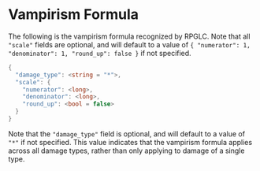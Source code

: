 # Vampirism Formula

The following is the vampirism formula recognized by RPGLC. Note that all `"scale"` fields are optional, and will default to a value of `{ "numerator": 1, "denominator": 1, "round_up": false }` if not specified.

```c#
{
  "damage_type": <string = "*">,
  "scale": {
    "numerator": <long>,
    "denominator": <long>,
    "round_up": <bool = false>
  }
}
```

Note that the `"damage_type"` field is optional, and will default to a value of `"*"` if not specified. This value indicates that the vampirism formula applies across all damage types, rather than only applying to damage of a single type.